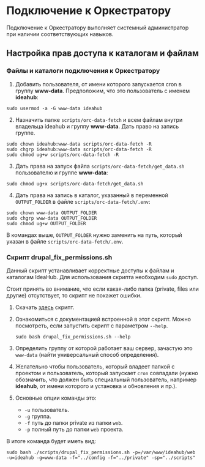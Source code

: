 # Подключение к Оркестратору

Подключение к Оркестратору выполняет системный администратор при наличии соответствующих навыков.

## Настройка прав доступа к каталогам и файлам

### Файлы и каталоги подключения к Оркестратору

1. Добавить пользователя, от имени которого запускается cron в группу **www-data**. Предположим, что это пользователь с именем **ideahub**:
```
sudo usermod -a -G www-data ideahub
```
2. Назначить папке `scripts/orc-data-fetch` и всем файлам внутри владельца ideahub и группу **www-data**. 
Дать право на запись группе.

```
sudo chown ideahub:www-data scripts/orc-data-fetch -R
sudo chgrp ideahub:www-data scripts/orc-data-fetch -R
sudo chmod ug+w scripts/orc-data-fetch -R
```
3. Дать права на запуск файла `scripts/orc-data-fetch/get_data.sh` пользователю и группе **www-data**:
```
sudo chmod ug+x scripts/orc-data-fetch/get_data.sh
```
4. Дать права на запись в каталог, указанный в переменной `OUTPUT_FOLDER` в файле `scripts/orc-data-fetch/.env`:
```
sudo chown www-data OUTPUT_FOLDER
sudo chgrp www-data OUTPUT_FOLDER
sudo chmod ug+w OUTPUT_FOLDER
```
В командах выше, `OUTPUT_FOLDER` нужно заменить на путь, который указан в файле `scripts/orc-data-fetch/.env`.


### Скрипт drupal_fix_permissions.sh

Данный скрипт устанавливает корректные доступы к файлам и каталогам IdeaHub. Для использования скрипта необходим `sudo` доступ. 

Стоит принять во внимание, что если какая-либо папка (private, files или другие) отсутствует, то скрипт не покажет ошибки.

1. Скачать [здесь](https://github.com/Metadrop/drupal-fix-permissions-script/blob/main/drupal_fix_permissions.sh) скрипт.

2. Ознакомиться с документацией встроенной в этот скрипт. Можно посмотреть, если запустить скрипт с параметром `--help`.
   ```
   sudo bash drupal_fix_permissions.sh --help
   ```
3. Определить группу от которой работает ваш сервер, зачастую это `www-data` (найти универсальный способ определения).

4. Желательно чтобы пользователь, который владеет папкой с проектом и пользователь, который запускает `cron` совпадали (нужно обозначить, что должен быть специальный пользователь, например **ideahub**, от имени которого и установка и обновления и пр.).

5. Основные опции команды это:
   - ```-u``` пользователь.
   - ```-g``` группа.
   - ```-f``` путь до папки private из папки `web`.
   - ```-p``` полный путь до папки `web` проекта.

В итоге команда будет иметь вид:
```
sudo bash ./scripts/drupal_fix_permissions.sh -p=/var/www/ideahub/web -u=ideahub -g=www-data -f="../config -f="../private" -sp="../scripts"
```

